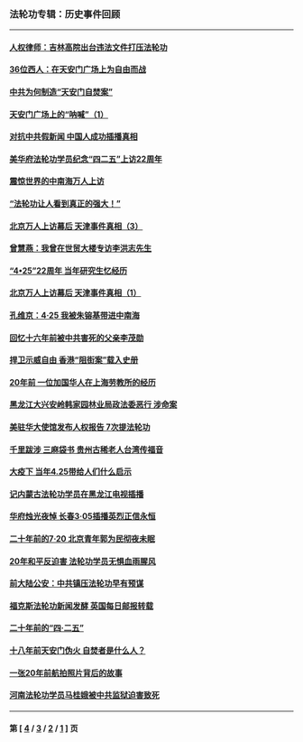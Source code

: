 ### 法轮功专辑：历史事件回顾
---
#### [人权律师：吉林高院出台违法文件打压法轮功](../../pages/nf5793/n13825665.md?11060430) 
#### [36位西人：在天安门广场上为自由而战](../../pages/nf5793/n13390029.md?11060430) 
#### [中共为何制造“天安门自焚案”](../../pages/nf5793/n13183270.md?11060430) 
#### [天安门广场上的“呐喊”（1）](../../pages/nf5793/n13105277.md?11060430) 
#### [对抗中共假新闻 中国人成功插播真相](../../pages/nf5793/n12910618.md?11060430) 
#### [美华府法轮功学员纪念“四二五”上访22周年](../../pages/nf5793/n12904445.md?11060430) 
#### [震惊世界的中南海万人上访](../../pages/nf5793/n12903976.md?11060430) 
#### [“法轮功让人看到真正的强大！”](../../pages/nf5793/n12903195.md?11060430) 
#### [北京万人上访幕后 天津事件真相（3）](../../pages/nf5793/n12902807.md?11060430) 
#### [曾慧燕：我曾在世贸大楼专访李洪志先生](../../pages/nf5793/n12898729.md?11060430) 
#### [“4•25”22周年 当年研究生忆经历](../../pages/nf5793/n12894152.md?11060430) 
#### [北京万人上访幕后 天津事件真相（1）](../../pages/nf5793/n12885174.md?11060430) 
#### [孔维京：4·25 我被朱镕基带进中南海](../../pages/nf5793/n12864987.md?11060430) 
#### [回忆十六年前被中共害死的父亲李茂勋](../../pages/nf5793/n12880270.md?11060430) 
#### [捍卫示威自由 香港“阻街案”载入史册](../../pages/nf5793/n12811245.md?11060430) 
#### [20年前 一位加国华人在上海劳教所的经历](../../pages/nf5793/n12707932.md?11060430) 
#### [黑龙江大兴安岭韩家园林业局政法委恶行 涉命案](../../pages/nf5793/n12622815.md?11060430) 
#### [美驻华大使馆发布人权报告 7次提法轮功](../../pages/nf5793/n12520541.md?11060430) 
#### [千里跋涉 三麻袋书 贵州古稀老人台湾传福音](../../pages/nf5793/n12198750.md?11060430) 
#### [大疫下 当年4.25带给人们什么启示](../../pages/nf5793/n12058565.md?11060430) 
#### [记内蒙古法轮功学员在黑龙江电视插播](../../pages/nf5793/n11699194.md?11060430) 
#### [华府烛光夜悼 长春3·05插播英烈正信永恒](../../pages/nf5793/n11397432.md?11060430) 
#### [二十年前的7·20 北京青年郭为民彻夜未眠](../../pages/nf5793/n11354195.md?11060430) 
#### [20年和平反迫害 法轮功学员无惧血雨腥风](../../pages/nf5793/n11348279.md?11060430) 
#### [前大陆公安：中共镇压法轮功早有预谋](../../pages/nf5793/n11352168.md?11060430) 
#### [福克斯法轮功新闻发酵  英国每日邮报转载](../../pages/nf5793/n11285952.md?11060430) 
#### [二十年前的“四·二五”](../../pages/nf5793/n11207639.md?11060430) 
#### [十八年前天安门伪火 自焚者是什么人？](../../pages/nf5793/n10996556.md?11060430) 
#### [一张20年前航拍照片背后的故事](../../pages/nf5793/n10693797.md?11060430) 
#### [河南法轮功学员马桂娥被中共监狱迫害致死](../../pages/nf5793/n10684974.md?11060430) 

---
#### 第 [ [4](./4.md?11060430) / [3](./3.md?11060430) / [2](./2.md?11060430) / [1](./1.md?11060430) ] 页
